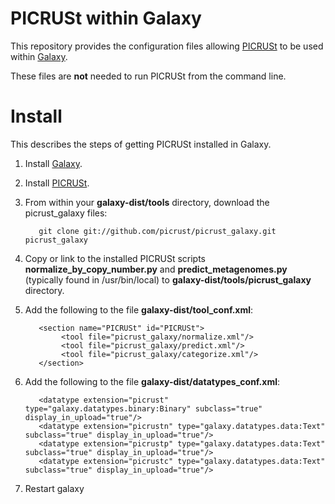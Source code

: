 PICRUSt within Galaxy
=====================

This repository provides the configuration files allowing [PICRUSt](http://picrust.github.com/) to be used within [Galaxy](http://galaxyproject.org/).

These files are **not** needed to run PICRUSt from the command line. 

Install
=======

This describes the steps of getting PICRUSt installed in Galaxy. 

1. Install [Galaxy](http://galaxyproject.org/).

2. Install [PICRUSt](http://picrust.github.com/).

3. From within your **galaxy-dist/tools** directory, download the picrust_galaxy files:
     
          git clone git://github.com/picrust/picrust_galaxy.git picrust_galaxy

4. Copy or link to the installed PICRUSt scripts **normalize_by_copy_number.py** and **predict_metagenomes.py** (typically found in /usr/bin/local) to **galaxy-dist/tools/picrust_galaxy** directory. 

5. Add the following to the file **galaxy-dist/tool_conf.xml**:

          <section name="PICRUSt" id="PICRUSt">
               <tool file="picrust_galaxy/normalize.xml"/>
               <tool file="picrust_galaxy/predict.xml"/>
               <tool file="picrust_galaxy/categorize.xml"/>
          </section>

7. Add the following to the file **galaxy-dist/datatypes_conf.xml**:

          <datatype extension="picrust" type="galaxy.datatypes.binary:Binary" subclass="true" display_in_upload="true"/>
          <datatype extension="picrustn" type="galaxy.datatypes.data:Text" subclass="true" display_in_upload="true"/>
          <datatype extension="picrustp" type="galaxy.datatypes.data:Text" subclass="true" display_in_upload="true"/>
          <datatype extension="picrustc" type="galaxy.datatypes.data:Text" subclass="true" display_in_upload="true"/>

8. Restart galaxy

